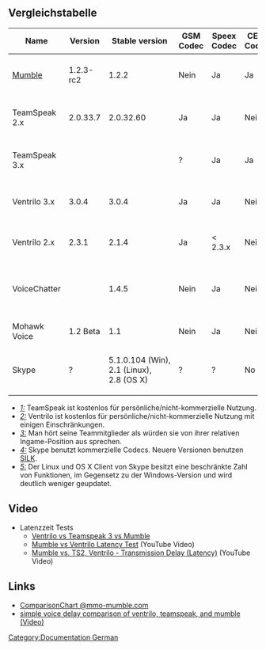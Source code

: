 

## Vergleichstabelle

| Name                           | Version   | Stable version                           | GSM Codec | Speex Codec | CELT Codec | Andere Codecs                        | Overlay | Rauschunterdrückung | Positionsabhängiges Audio <sup>[3](#fn_2-3 "wikilink")</sup> | License / Source                                             | Läuft auf (client)                                         | Skins              |
| ------------------------------ | --------- | ---------------------------------------- | --------- | ----------- | ---------- | ------------------------------------ | ------- | ------------------- | ------------------------------------------------------------ | ------------------------------------------------------------ | ---------------------------------------------------------- | ------------------ |
| [Mumble](Main_Page "wikilink") | 1.2.3-rc2 | 1.2.2                                    | Nein      | Ja          | Ja         | Nein                                 | Ja      | Ja                  | Ja                                                           | Frei / Offen | Windows, Linux, Mac OS X, iPhone              | Ja                                                         |                    |
| TeamSpeak 2.x                  | 2.0.33.7  | 2.0.32.60                                | Ja        | Ja          | Nein       | Ja                                   | Extern  | Nein                | Nein                                                         | Frei / Geschlossen <sup>[1](#fn_2-1 "wikilink")</sup>        | Windows, Linux, Mac OS X                                   | Modifizierte Daten |
| TeamSpeak 3.x                  |           |                                          | ?         | Ja          | Ja         | ?                                    | ?       | Ja                  | ?                                                            | Frei / Geschlossen <sup>[1](#fn_2-1 "wikilink")</sup>        | Windows, Linux, Mac OS X                                   | ?                  |
| Ventrilo 3.x                   | 3.0.4     | 3.0.4                                    | Ja        | Ja          | Nein       | Ja                                   | Nein    | Nein                | Nein                                                         | Kommerziell / Geschlossen <sup>[2](#fn_2-2 "wikilink")</sup> | Windows, Mac OS X                                          | Nein               |
| Ventrilo 2.x                   | 2.3.1     | 2.1.4                                    | Ja        | \< 2.3.x    | Nein       | Ja                                   | Nein    | Nein                | Nein                                                         | Kommerziell / Geschlossen <sup>[2](#fn_2-2 "wikilink")</sup> | Windows                                                    | Nein               |
| VoiceChatter                   |           | 1.4.5                                    | Nein      | Ja          | Nein       | Nein                                 | Nein    | Nein                | Nein                                                         | Frei / Offen                                                 | Windows, Linux, Mac OS X (nur Intel)                       | Nein               |
| Mohawk Voice                   | 1.2 Beta  | 1.1                                      | Nein      | Ja          | Nein       | Nein                                 | Nein    | Nein                | Nein                                                         | Kommerziell / Geschlossen                                    | Windows                                                    | Nein               |
| Skype                          | ?         | 5.1.0.104 (Win), 2.1 (Linux), 2.8 (OS X) | ?         | ?           | No         | Ja<sup>[4](#fn_2-4 "wikilink")</sup> | ?       | ?                   | ?                                                            | Frei / Geschlossen                                           | Windows, Linux, Mac OS X<sup>[5](#fn_2-5 "wikilink")</sup> | ?                  |
|                                |           |                                          |           |             |            |                                      |         |                     |                                                              |                                                              |                                                            |                    |

  - <cite id="fn_2-1">[1:](#fn_2-1_back "wikilink")</cite> TeamSpeak ist
    kostenlos für persönliche/nicht-kommerzielle Nutzung.
  - <cite id="fn_2-2">[2:](#fn_2-2_back "wikilink")</cite> Ventrilo ist
    kostenlos für persönliche/nicht-kommerzielle Nutzung mit einigen
    Einschränkungen.
  - <cite id="fn_2-3">[3:](#fn_2-3_back "wikilink")</cite> Man hört
    seine Teammitglieder als würden sie von ihrer relativen
    Ingame-Position aus sprechen.
  - <cite id="fn_2-4">[4:](#fn_2-4_back "wikilink")</cite> Skype benutzt
    kommerzielle Codecs. Neuere Versionen benutzen
    [SILK](http://en.wikipedia.org/wiki/Silk_%28codec%29).
  - <cite id="fn_2-5">[5:](#fn_2-5_back "wikilink")</cite> Der Linux und
    OS X Client von Skype besitzt eine beschränkte Zahl von Funktionen,
    im Gegensetz zu der Windows-Version und wird deutlich weniger
    geupdatet.

## Video

  - Latenzzeit Tests
      - [Ventrilo vs Teamspeak 3 vs
        Mumble](http://gcguild.net/movie/ventrilo-vs-teamspeak-vs-mumble)
      - [Mumble vs Ventrilo Latency
        Test](http://www.youtube.com/watch?v=hv5Pmab4K6E) (YouTube
        Video)
      - [Mumble vs. TS2, Ventrilo - Transmission Delay
        (Latency)](http://www.youtube.com/watch?v=qMfF36NvoJc) (YouTube
        Video)

## Links

  - [ComparisonChart
    @mmo-mumble.com](https://mmo-mumble.com/help/ComparisonChart)
  - [simple voice delay comparison of ventrilo, teamspeak, and mumble
    (Video)](http://gcguild.net/movie/ventrilo-vs-teamspeak-vs-mumble)

[Category:Documentation
German](Category:Documentation_German "wikilink")